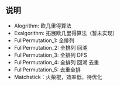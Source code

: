 ## 说明
- Alogrithm: 欧几里得算法
- Exalgorithm: 拓展欧几里得算法（暂未实现）
- FullPermutation_1: 全排列
- FullPermutation_2: 全排列 回溯
- FullPermutation_3: 全排列 DFS
- FullPermutation_4: 全排列 回溯 去重
- FullPermutation_5: 去重全排
- Matchstick：火柴棍，效率低，待优化


